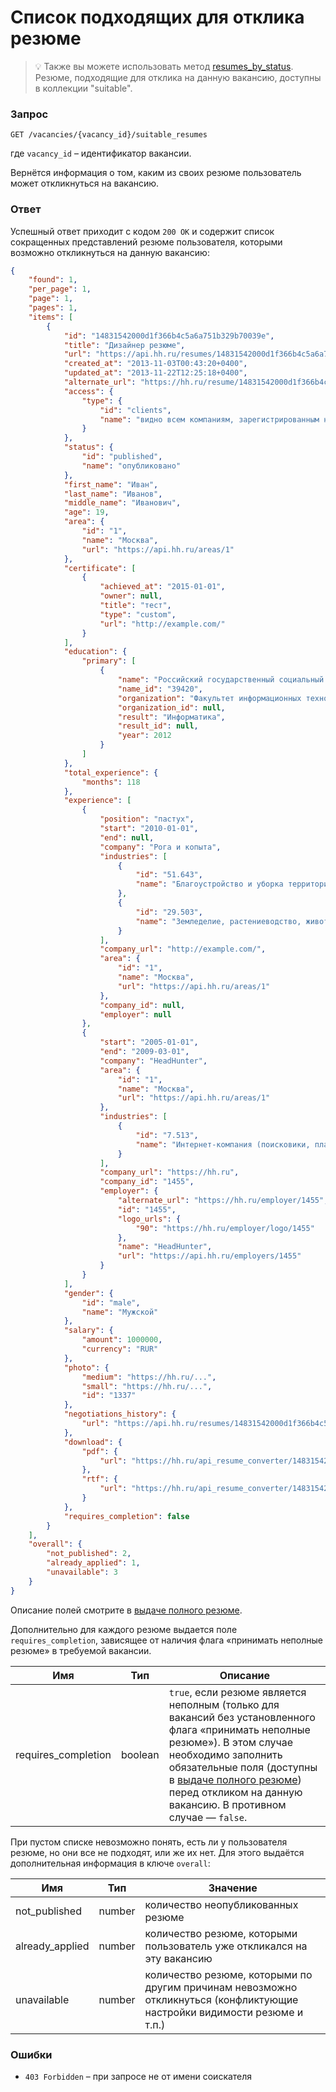 # Список подходящих для отклика резюме

> :bulb: Также вы можете использовать метод [resumes_by_status](resumes_by_status.md). Резюме, подходящие для отклика на данную вакансию, доступны в коллекции "suitable".

### Запрос

```
GET /vacancies/{vacancy_id}/suitable_resumes
```

где `vacancy_id` – идентификатор вакансии.

Вернётся информация о том, каким из своих резюме пользователь может
откликнуться на вакансию.

### Ответ

Успешный ответ приходит с кодом `200 OK` и содержит список сокращенных
представлений резюме пользователя, которыми возможно откликнуться на данную
вакансию:

```json
{
    "found": 1,
    "per_page": 1,
    "page": 1,
    "pages": 1,
    "items": [
        {
            "id": "14831542000d1f366b4c5a6a751b329b70039e",
            "title": "Дизайнер резюме",
            "url": "https://api.hh.ru/resumes/14831542000d1f366b4c5a6a751b329b70039e",
            "created_at": "2013-11-03T00:43:20+0400",
            "updated_at": "2013-11-22T12:25:18+0400",
            "alternate_url": "https://hh.ru/resume/14831542000d1f366b4c5a6a751b329b70039e",
            "access": {
                "type": {
                    "id": "clients",
                    "name": "видно всем компаниям, зарегистрированным на HeadHunter"
                }
            },
            "status": {
                "id": "published",
                "name": "опубликовано"
            },
            "first_name": "Иван",
            "last_name": "Иванов",
            "middle_name": "Иванович",
            "age": 19,
            "area": {
                "id": "1",
                "name": "Москва",
                "url": "https://api.hh.ru/areas/1"
            },
            "certificate": [
                {
                    "achieved_at": "2015-01-01",
                    "owner": null,
                    "title": "тест",
                    "type": "custom",
                    "url": "http://example.com/"
                }
            ],
            "education": {
                "primary": [
                    {
                        "name": "Российский государственный социальный университет, Москва",
                        "name_id": "39420",
                        "organization": "Факультет информационных технологий",
                        "organization_id": null,
                        "result": "Информатика",
                        "result_id": null,
                        "year": 2012
                    }
                ]
            },
            "total_experience": {
                "months": 118
            },
            "experience": [
                {
                    "position": "пастух",
                    "start": "2010-01-01",
                    "end": null,
                    "company": "Рога и копыта",
                    "industries": [
                        {
                            "id": "51.643",
                            "name": "Благоустройство и уборка территорий и зданий"
                        },
                        {
                            "id": "29.503",
                            "name": "Земледелие, растениеводство, животноводство"
                        }
                    ],
                    "company_url": "http://example.com/",
                    "area": {
                        "id": "1",
                        "name": "Москва",
                        "url": "https://api.hh.ru/areas/1"
                    },
                    "company_id": null,
                    "employer": null
                },
                {
                    "start": "2005-01-01",
                    "end": "2009-03-01",
                    "company": "HeadHunter",
                    "area": {
                        "id": "1",
                        "name": "Москва",
                        "url": "https://api.hh.ru/areas/1"
                    },
                    "industries": [
                        {
                            "id": "7.513",
                            "name": "Интернет-компания (поисковики, платежные системы, соц.сети, информационно-познавательные и развлекательные ресурсы, продвижение сайтов и прочее)"
                        }
                    ],
                    "company_url": "https://hh.ru",
                    "company_id": "1455",
                    "employer": {
                        "alternate_url": "https://hh.ru/employer/1455",
                        "id": "1455",
                        "logo_urls": {
                            "90": "https://hh.ru/employer/logo/1455"
                        },
                        "name": "HeadHunter",
                        "url": "https://api.hh.ru/employers/1455"
                    }
                }
            ],
            "gender": {
                "id": "male",
                "name": "Мужской"
            },
            "salary": {
                "amount": 1000000,
                "currency": "RUR"
            },
            "photo": {
                "medium": "https://hh.ru/...",
                "small": "https://hh.ru/...",
                "id": "1337"
            },
            "negotiations_history": {
                "url": "https://api.hh.ru/resumes/14831542000d1f366b4c5a6a751b329b70039e/negotiations_history"
            },
            "download": {
                "pdf": {
                    "url": "https://hh.ru/api_resume_converter/14831542000d1f366b4c5a6a751b329b70039e/ИвановИванИванович.pdf?type=pdf"
                },
                "rtf": {
                    "url": "https://hh.ru/api_resume_converter/14831542000d1f366b4c5a6a751b329b70039e/ИвановИванИванович.rtf?type=rtf"
                }
            },
            "requires_completion": false
        }
    ],
    "overall": {
        "not_published": 2,
        "already_applied": 1,
        "unavailable": 3
    }
}
```

Описание полей смотрите в [выдаче полного резюме](https://api.hh.ru/openapi/redoc#tag/Prosmotr-rezyume/operation/get-resume).

Дополнительно для каждого резюме выдается поле `requires_completion`, зависящее от наличия флага «принимать неполные резюме» в требуемой вакансии.

Имя | Тип | Описание
---- | --- | --------
requires_completion | boolean | `true`, если резюме является неполным (только для вакансий без установленного флага «принимать неполные резюме»). В этом случае необходимо заполнить обязательные поля (доступны в [выдаче полного резюме](https://api.hh.ru/openapi/redoc#tag/Prosmotr-rezyume/operation/get-resume)) перед откликом на данную вакансию. В противном случае — `false`.

При пустом списке невозможно понять, есть ли у пользователя резюме, но они все
не подходят, или же их нет. Для этого выдаётся дополнительная информация в
ключе `overall`:

Имя | Тип | Значение
---- | --- | --------
not_published | number | количество неопубликованных резюме
already_applied | number | количество резюме, которыми пользователь уже откликался на эту вакансию
unavailable | number | количество резюме, которыми по другим причинам невозможно откликнуться (конфликтующие настройки видимости резюме и т.п.)


### Ошибки

* `403 Forbidden` – при запросе не от имени соискателя
